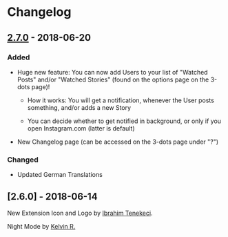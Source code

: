 # Changelog

## [2.7.0] - 2018-06-20

### Added

- Huge new feature: You can now add Users to your list of "Watched Posts" and/or "Watched Stories" (found on the options page on the 3-dots page)!

  - How it works: You will get a notification, whenever the User posts something, and/or adds a new Story

  - You can decide whether to get notified in background, or only if you open Instagram.com (latter is default)

- New Changelog page (can be accessed on the 3-dots page under "?")

### Changed

- Updated German Translations

## [2.6.0] - 2018-06-14

New Extension Icon and Logo by [Ibrahim Tenekeci](https://github.com/ihtiht).

Night Mode by [Kelvin R.](https://github.com/KLVN)

[unreleased]: https://github.com/olivierlacan/keep-a-changelog/compare/v2.7.0...HEAD
[2.7.0]: https://github.com/olivierlacan/keep-a-changelog/compare/v2.6.0...v2.7.0
